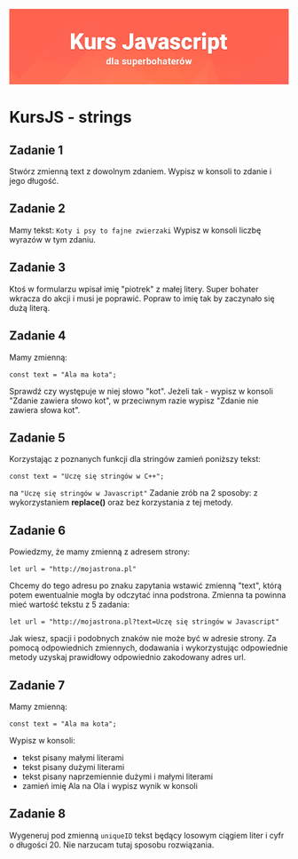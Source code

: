 ![](../../kursjs.png)

# KursJS - strings

## Zadanie 1
Stwórz zmienną text z dowolnym zdaniem. Wypisz w konsoli to zdanie i jego długość.

## Zadanie 2
Mamy tekst: `Koty i psy to fajne zwierzaki`
Wypisz w konsoli liczbę wyrazów w tym zdaniu.

## Zadanie 3
Ktoś w formularzu wpisał imię "piotrek" z małej litery. Super bohater wkracza do akcji i musi je poprawić.
Popraw to imię tak by zaczynało się dużą literą.

## Zadanie 4
Mamy zmienną:
```
const text = "Ala ma kota";
```
Sprawdź czy występuje w niej słowo "kot". Jeżeli tak - wypisz w konsoli "Zdanie zawiera słowo kot", w przeciwnym razie wypisz "Zdanie nie zawiera słowa kot".

## Zadanie 5
Korzystając z poznanych funkcji dla stringów zamień poniższy tekst:
```
const text = "Uczę się stringów w C++";
```
na
`"Uczę się stringów w Javascript"`
Zadanie zrób na 2 sposoby: z wykorzystaniem **replace()** oraz bez korzystania z tej metody.

## Zadanie 6
Powiedzmy, że mamy zmienną z adresem strony:
```
let url = "http://mojastrona.pl"
```
Chcemy do tego adresu po znaku zapytania wstawić zmienną "text", którą potem ewentualnie mogła by odczytać inna podstrona.
Zmienna ta powinna mieć wartość tekstu z 5 zadania:

```
let url = "http://mojastrona.pl?text=Uczę się stringów w Javascript"
```

Jak wiesz, spacji i podobnych znaków nie może być w adresie strony. Za pomocą odpowiednich zmiennych, dodawania i wykorzystując odpowiednie metody uzyskaj prawidłowy odpowiednio zakodowany adres url.

## Zadanie 7
Mamy zmienną:
```
const text = "Ala ma kota";
```
Wypisz w konsoli:
- tekst pisany małymi literami
- tekst pisany dużymi literami
- tekst pisany naprzemiennie dużymi i małymi literami
- zamień imię Ala na Ola i wypisz wynik w konsoli

## Zadanie 8
Wygeneruj pod zmienną `uniqueID` tekst będący losowym ciągiem liter i cyfr o długości 20. Nie narzucam tutaj sposobu rozwiązania.